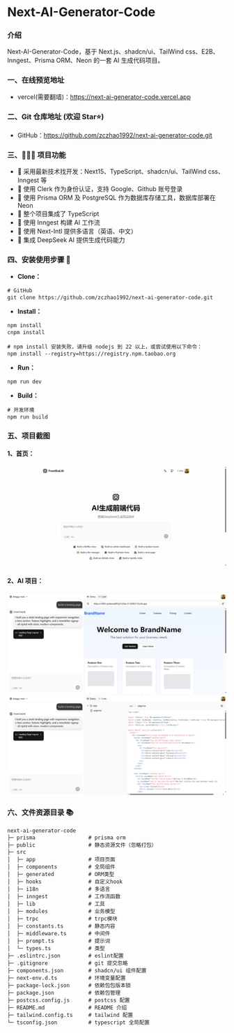 # Next-AI-Generator-Code

### 介绍

Next-AI-Generator-Code，基于 Next.js、shadcn/ui、TailWind css、E2B、Inngest、Prisma ORM、Neon 的一套 AI 生成代码项目。

### 一、在线预览地址

- vercel(需要翻墙)：https://next-ai-generator-code.vercel.app

### 二、Git 仓库地址 (欢迎 Star⭐)

- GitHub：https://github.com/zczhao1992/next-ai-generator-code.git

### 三、🔨🔨🔨 项目功能

- 🚀 采用最新技术找开发：Next15、TypeScript、shadcn/ui、TailWind css、Inngest 等
- 🚀 使用 Clerk 作为身份认证，支持 Google、Github 账号登录
- 🚀 使用 Prisma ORM 及 PostgreSQL 作为数据库存储工具，数据库部署在 Neon
- 🚀 整个项目集成了 TypeScript
- 🚀 使用 Inngest 构建 AI 工作流
- 🚀 使用 Next-Intl 提供多语言（英语、中文）
- 🚀 集成 DeepSeek AI 提供生成代码能力

### 四、安装使用步骤 📑

- **Clone：**

```text
# GitHub
git clone https://github.com/zczhao1992/next-ai-generator-code.git
```

- **Install：**

```text
npm install
cnpm install

# npm install 安装失败，请升级 nodejs 到 22 以上，或尝试使用以下命令：
npm install --registry=https://registry.npm.taobao.org
```

- **Run：**

```text
npm run dev
```

- **Build：**

```text
# 开发环境
npm run build
```

### 五、项目截图

#### 1、首页：

![gen-code](./public/landingPage.png)

#### 2、AI 项目：

![gen-code](./public/codePre.png)
![gen-code](./public/codeview.png)

### 六、文件资源目录 📚

```text
next-ai-generator-code
├─ prisma                 # prisma orm
├─ public                 # 静态资源文件（忽略打包）
├─ src
│  ├─ app                 # 项目页面
│  ├─ components          # 全局组件
│  ├─ generated           # ORM类型
│  ├─ hooks               # 自定义hook
│  ├─ i18n                # 多语言
│  ├─ inngest             # 工作流函数
│  ├─ lib                 # 工具
│  ├─ modules             # 业务模型
│  ├─ trpc                # trpc模块
│  ├─ constants.ts        # 静态内容
│  ├─ middleware.ts       # 中间件
│  ├─ prompt.ts           # 提示词
│  └─ types.ts            # 类型
├─ .eslintrc.json         # eslint配置
├─ .gitignore             # git 提交忽略
├─ components.json        # shadcn/ui 组件配置
├─ next-env.d.ts          # 环境变量配置
├─ package-lock.json      # 依赖包包版本锁
├─ package.json           # 依赖包管理
├─ postcss.config.js      # postcss 配置
├─ README.md              # README 介绍
├─ tailwind.config.ts     # tailwind 配置
└─ tsconfig.json          # typescript 全局配置
```
